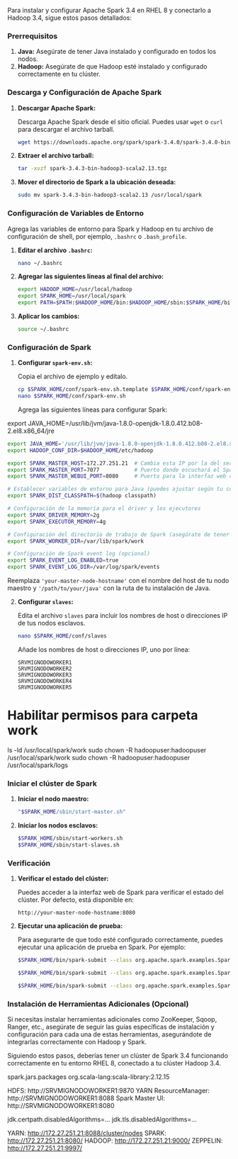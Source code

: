 Para instalar y configurar Apache Spark 3.4 en RHEL 8 y conectarlo a Hadoop 3.4, sigue estos pasos detallados:

### Prerrequisitos

1. **Java:** Asegúrate de tener Java instalado y configurado en todos los nodos.
2. **Hadoop:** Asegúrate de que Hadoop esté instalado y configurado correctamente en tu clúster.

### Descarga y Configuración de Apache Spark

1. **Descargar Apache Spark:**

   Descarga Apache Spark desde el sitio oficial. Puedes usar `wget` o `curl` para descargar el archivo tarball.

   ```bash
   wget https://downloads.apache.org/spark/spark-3.4.0/spark-3.4.0-bin-hadoop3.tgz
   ```

2. **Extraer el archivo tarball:**

   ```bash
   tar -xvzf spark-3.4.3-bin-hadoop3-scala2.13.tgz
   ```

3. **Mover el directorio de Spark a la ubicación deseada:**

   ```bash
   sudo mv spark-3.4.3-bin-hadoop3-scala2.13 /usr/local/spark
   ```

### Configuración de Variables de Entorno

Agrega las variables de entorno para Spark y Hadoop en tu archivo de configuración de shell, por ejemplo, `.bashrc` o `.bash_profile`.

1. **Editar el archivo `.bashrc`:**

   ```bash
   nano ~/.bashrc
   ```

2. **Agregar las siguientes líneas al final del archivo:**

   ```bash
   export HADOOP_HOME=/usr/local/hadoop
   export SPARK_HOME=/usr/local/spark
   export PATH=$PATH:$HADOOP_HOME/bin:$HADOOP_HOME/sbin:$SPARK_HOME/bin:$SPARK_HOME/sbin
   ```

3. **Aplicar los cambios:**

   ```bash
   source ~/.bashrc
   ```

### Configuración de Spark

1. **Configurar `spark-env.sh`:**

   Copia el archivo de ejemplo y edítalo.

   ```bash
   cp $SPARK_HOME/conf/spark-env.sh.template $SPARK_HOME/conf/spark-env.sh
   nano $SPARK_HOME/conf/spark-env.sh
   ```

   Agrega las siguientes líneas para configurar Spark:

export JAVA_HOME=/usr/lib/jvm/java-1.8.0-openjdk-1.8.0.412.b08-2.el8.x86_64/jre

   ```bash
export JAVA_HOME='/usr/lib/jvm/java-1.8.0-openjdk-1.8.0.412.b08-2.el8.x86_64/jre'
export HADOOP_CONF_DIR=$HADOOP_HOME/etc/hadoop

export SPARK_MASTER_HOST=172.27.251.21  # Cambia esta IP por la del servidor donde está el Spark Master
export SPARK_MASTER_PORT=7077           # Puerto donde escuchará el Spark Master
export SPARK_MASTER_WEBUI_PORT=8080     # Puerto para la interfaz web del Spark Master

# Establecer variables de entorno para Java (puedes ajustar según tu configuración de Java)
export SPARK_DIST_CLASSPATH=$(hadoop classpath)

# Configuración de la memoria para el driver y los ejecutores
export SPARK_DRIVER_MEMORY=2g
export SPARK_EXECUTOR_MEMORY=4g

# Configuración del directorio de trabajo de Spark (asegúrate de tener permisos)
export SPARK_WORKER_DIR=/var/lib/spark/work

# Configuración de Spark event log (opcional)
export SPARK_EVENT_LOG_ENABLED=true
export SPARK_EVENT_LOG_DIR=/var/log/spark/events
   ```

   Reemplaza `'your-master-node-hostname'` con el nombre del host de tu nodo maestro y `'/path/to/your/java'` con la ruta de tu instalación de Java.

2. **Configurar `slaves`:**

   Edita el archivo `slaves` para incluir los nombres de host o direcciones IP de tus nodos esclavos.

   ```bash
   nano $SPARK_HOME/conf/slaves
   ```

   Añade los nombres de host o direcciones IP, uno por línea:

   ```
   SRVMIGNODOWORKER1
   SRVMIGNODOWORKER2
   SRVMIGNODOWORKER3
   SRVMIGNODOWORKER4
   SRVMIGNODOWORKER5
   ```


# Habilitar permisos para carpeta work
ls -ld /usr/local/spark/work
sudo chown -R hadoopuser:hadoopuser /usr/local/spark/work
sudo chown -R hadoopuser:hadoopuser /usr/local/spark/logs

### Iniciar el clúster de Spark

1. **Iniciar el nodo maestro:**

   ```bash
   "$SPARK_HOME/sbin/start-master.sh"
   ```

2. **Iniciar los nodos esclavos:**

   ```bash
   $SPARK_HOME/sbin/start-workers.sh
   $SPARK_HOME/sbin/start-slaves.sh
   ```

### Verificación

1. **Verificar el estado del clúster:**

   Puedes acceder a la interfaz web de Spark para verificar el estado del clúster. Por defecto, está disponible en:

   ```
   http://your-master-node-hostname:8080
   ```

2. **Ejecutar una aplicación de prueba:**

   Para asegurarte de que todo esté configurado correctamente, puedes ejecutar una aplicación de prueba en Spark. Por ejemplo:

   ```bash
   $SPARK_HOME/bin/spark-submit --class org.apache.spark.examples.SparkPi --master spark://SRVMIGNODOWORKER1:7077 $SPARK_HOME/examples/jars/spark-examples_2.13-3.4.3.jar 100

   $SPARK_HOME/bin/spark-submit --class org.apache.spark.examples.SparkPi --master spark://SRVMIGNODOWORKER1:7077 $SPARK_HOME/examples/jars/spark-examples_2.12-3.4.0.jar 100

   $SPARK_HOME/bin/spark-submit --class org.apache.spark.examples.SparkPi --master spark://SRVMIGNODOWORKER1:7077 --executor-cores 4 $SPARK_HOME/examples/jars/spark-examples_2.13-3.4.3.jar 100

   ```

### Instalación de Herramientas Adicionales (Opcional)

Si necesitas instalar herramientas adicionales como ZooKeeper, Sqoop, Ranger, etc., asegúrate de seguir las guías específicas de instalación y configuración para cada una de estas herramientas, asegurándote de integrarlas correctamente con Hadoop y Spark.

Siguiendo estos pasos, deberías tener un clúster de Spark 3.4 funcionando correctamente en tu entorno RHEL 8, conectado a tu clúster Hadoop 3.4.



spark.jars.packages org.scala-lang:scala-library:2.12.15


HDFS: http://SRVMIGNODOWORKER1:9870
YARN ResourceManager: http://SRVMIGNODOWORKER1:8088
Spark Master UI: http://SRVMIGNODOWORKER1:8080




jdk.certpath.disabledAlgorithms=...
jdk.tls.disabledAlgorithms=...



YARN: http://172.27.251.21:8088/cluster/nodes
SPARK: http://172.27.251.21:8080/
HADOOP: http://172.27.251.21:9000/
ZEPPELIN: http://172.27.251.21:9997/
